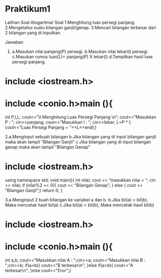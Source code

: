 # Praktikum1
Latihan Soal Alogaritma!
Soal
1.Menghitung luas persegi panjang.
2.Mengetahui suatu bilangan ganjil/genap.
3.Mencari bilangan terbesar dari 2 bilangan yang di inputkan.

Jawaban
1. a.Masukan nilai panjang(P) persegi.
   b.Masukan nilai lebar(l) persegi.
   c.Masukan rumus luas(L)= panjang(P) X lebar(l)
   d.Tampilkan hasil luas persegi panjang.
  
# include <iostream.h>
# include <conio.h>main (){
int  P,l,L;
cout<<”\t Menghitung Luas Persegi Panjang \n”;
cout<<”Masukkan P     : “;
cin>>panjang;
cout<<”Masukkan l     : “;
cin>>lebar;
L=P * l;
cout<<”Luas Persegi Panjang = “<<L<<endl;}
   
2.a.Menginput sebuah bilangan 
  b.Jika bilangan yang di input bilangan ganjil maka akan tampil "Bilangan Ganjil"
  c.Jika bilangan yang di input bilangan genap maka akan tampil "Bilangan Genap"
  
# include <iostream.h>
using namespace std;
void main(){
int nilai;
cout << “masukkan nilai = “;
cin >> nilai;
if (nilai%2 == 0){
cout << “Bilangan Genap”;
} else {
cout << “Bilangan Ganjil”;}
return 0;
} 
  
3.a.Menginput 2 buah bilangan ke variabel a dan b.
  b.Jika bil(a) > bil(b), Maka mencetak hasil bil(a)
  c.Jika bil(a) < bil(b), Maka mencetak hasil bil(b)

# include <iostream.h>
# include <conio.h>main (){
int a,b;
            cout<<"Masukkan nilai A : ";cin>>a;
            cout<<"Masukkan nilai B : ";cin>>b;
            if(a<b){
                        cout<<"B terbesar\n";
            }else if(a>b){
                        cout<<"A terbesar\n";
            }else
            cout<<"Eror";}
